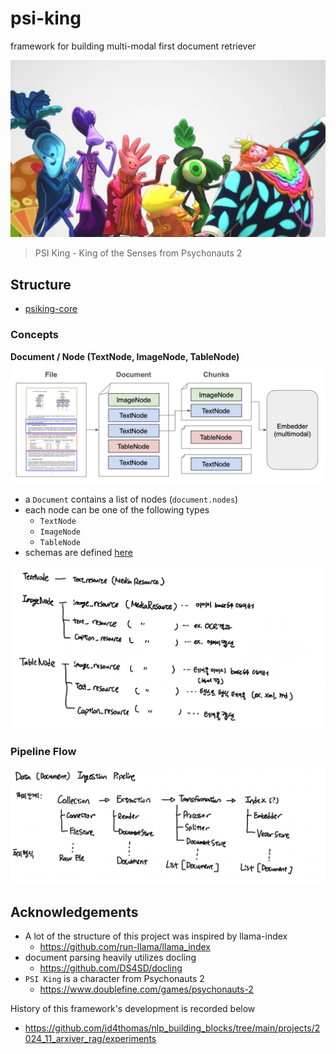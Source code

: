 # psi-king
framework for building multi-modal first document retriever

![psi_king](docs/figs/psi_king.png)
> PSI King - King of the Senses from Psychonauts 2

## Structure
* [psiking-core](docs/psiking_core.md)

### Concepts
**Document / Node (TextNode, ImageNode, TableNode)**
![document](docs/figs/main_document.png)
* a `Document` contains a list of nodes (`document.nodes`)
* each node can be one of the following types
    * `TextNode`
    * `ImageNode`
    * `TableNode`
* schemas are defined [here](src/psiking/core/base/schema.py)

![nodes](docs/figs/main_node_temp.png)

### Pipeline Flow
![nodes](docs/figs/main_ingestion_pipeline_temp.png)

## Acknowledgements
* A lot of the structure of this project was inspired by llama-index
    * https://github.com/run-llama/llama_index
* document parsing heavily utilizes docling
    * https://github.com/DS4SD/docling
* `PSI King` is a character from Psychonauts 2
    * https://www.doublefine.com/games/psychonauts-2


History of this framework's development is recorded below
* https://github.com/id4thomas/nlp_building_blocks/tree/main/projects/2024_11_arxiver_rag/experiments